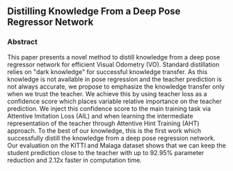 ## Distilling Knowledge From a Deep Pose Regressor Network
### Abstract
This paper presents a novel method to distill knowledge from a deep pose regressor network for efficient Visual Odometry (VO). Standard distillation relies on "dark knowledge" for successful knowledge transfer. As this knowledge is not available in pose regression and the teacher prediction is not always accurate, we propose to emphasize the knowledge transfer only when we trust the teacher. We achieve this by using teacher loss as a confidence score which places variable relative importance on the teacher prediction. We inject this confidence score to the main training task via Attentive Imitation Loss (AIL) and when learning the intermediate representation of the teacher through Attentive Hint Training (AHT) approach. To the best of our knowledge, this is the first work which successfully distill the knowledge from a deep pose regression network. Our evaluation on the KITTI and Malaga dataset shows that we can keep the student prediction close to the teacher with up to 92.95% parameter reduction and 2.12x faster in computation time.